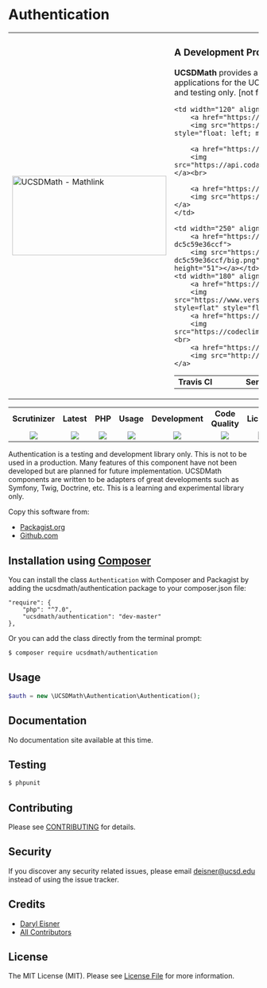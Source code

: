 # Authentication
<table border="0">
  <tr>
    <td width="310"><img height="160" width="310"alt="UCSDMath - Mathlink" src="https://github.com/ucsdmath/Testing/blob/master/ucsdmath-logo.png"></td>
    <td><h3>A Development Project in PHP</h3><p><strong>UCSDMath</strong> provides a testing framework for general internal Intranet software applications for the UCSD, Department of Mathematics. This is used for development and testing only. [not for production]</p>

<table width="550"><tr><td width="120"><b>Travis CI</b></td><td width="250"><b>SensioLabs</b></td><td width="180"><b>Dependencies</b></td></tr><tr>

    <td width="120" align="center">
        <a href="https://travis-ci.org/ucsdmath/Authentication">
        <img src="https://travis-ci.org/ucsdmath/Authentication.svg?branch=master" style="float: left; margin: 0px 0px 10px 10px;"></a><br>

        <a href="https://www.codacy.com/app/ucsdmath-project/Authentication">
        <img src="https://api.codacy.com/project/badge/Grade/80782b2bc771422f9e1cbab82789cc19"></a><br>

        <a href="https://scrutinizer-ci.com/g/ucsdmath/Authentication/?branch=master">
        <img src="https://img.shields.io/scrutinizer/g/ucsdmath/Authentication.svg"></a>
    </td>

    <td width="250" align="center">
        <a href="https://insight.sensiolabs.com/projects/ea569a0e-25b5-4a0e-a63b-dc5c59e36ccf">
        <img src="https://insight.sensiolabs.com/projects/ea569a0e-25b5-4a0e-a63b-dc5c59e36ccf/big.png" style="float: right; margin: 0px 0px 10px 10px;" width="212" height="51"></a></td>
    <td width="180" align="center">
        <a href="https://www.versioneye.com/user/projects/577fb96b5bb13900384143d2">
        <img src="https://www.versioneye.com/user/projects/577fb96b5bb13900384143d2/badge.png?style=flat" style="float:left;margin:0px 0px 10px 10px;"></a><br>
        <a href="https://codeclimate.com/github/ucsdmath/Authentication">
        <img src="https://codeclimate.com/github/ucsdmath/Authentication/badges/gpa.svg"></a><br>
        <a href="https://travis-ci.org/ucsdmath/Authentication">
        <img src="http://php7ready.timesplinter.ch/ucsdmath/Authentication/badge.svg"></a>
</td></tr></table></td></tr></table>
<table width="880"><tr><td width="116" align="center"><b>Scrutinizer</b></td><td width="112" align="center"><b>Latest</b></td><td width="108" align="center"><b>PHP</b></td><td width="150" align="center"><b>Usage</b></td><td width="142" align="center"><b>Development</b></td><td width="142" align="center"><b>Code Quality</b></td><td width="110" align="center"><b>License</b></td></tr><tr>
    <td valign="top" width="116" align="center">
        <a href="https://scrutinizer-ci.com/g/ucsdmath/Authentication/build-status/master">
        <img src="https://scrutinizer-ci.com/g/ucsdmath/Authentication/badges/build.png?b=master"></a></td>
    <td valign="top" width="112" align="center">
        <a href="https://packagist.org/packages/ucsdmath/Authentication">
        <img src="https://poser.pugx.org/ucsdmath/Authentication/v/stable"></a></td>
    <td valign="top" width="108" align="center">
        <a href="https://php.net/">
        <img src="https://img.shields.io/badge/php-%3E%3D%207.0-8892BF.svg"></a></td>
    <td valign="top" width="150" align="center">
        <a href="https://packagist.org/packages/ucsdmath/Authentication">
        <img src="https://poser.pugx.org/ucsdmath/Authentication/downloads"></a></td>
    <td valign="top" width="142" align="center">
        <a href="https://packagist.org/packages/ucsdmath/Authentication">
        <img src="https://poser.pugx.org/ucsdmath/Authentication/v/unstable"></a></td>
    <td valign="top" width="142" align="center">
        <a href="https://scrutinizer-ci.com/g/ucsdmath/Authentication/?branch=master">
        <img src="https://scrutinizer-ci.com/g/ucsdmath/Authentication/badges/quality-score.png?b=master"></a></td>
    <td valign="top" width="110" align="center">
        <a href="https://packagist.org/packages/ucsdmath/Authentication">
        <img src="https://poser.pugx.org/ucsdmath/Authentication/license"></a></td>
</tr></table>

Authentication is a testing and development library only. This is not to be used in a production.
Many features of this component have not been developed but are planned for future implementation.  UCSDMath components are written to be adapters of great developments such as Symfony, Twig, Doctrine, etc. This is a learning and experimental library only.

Copy this software from:
- [Packagist.org](https://packagist.org/packages/ucsdmath/Authentication)
- [Github.com](https://github.com/ucsdmath/Authentication)

## Installation using [Composer](http://getcomposer.org/)
You can install the class ```Authentication``` with Composer and Packagist by adding the ucsdmath/authentication package to your composer.json file:

```
"require": {
    "php": "^7.0",
    "ucsdmath/authentication": "dev-master"
},
```
Or you can add the class directly from the terminal prompt:

```bash
$ composer require ucsdmath/authentication
```

## Usage

``` php
$auth = new \UCSDMath\Authentication\Authentication();
```

## Documentation

No documentation site available at this time.
<!-- [Check out the documentation](http://math.ucsd.edu/~deisner/documentation/Authentication/) -->

## Testing

``` bash
$ phpunit
```

## Contributing

Please see [CONTRIBUTING](CONTRIBUTING.md) for details.

## Security

If you discover any security related issues, please email deisner@ucsd.edu instead of using the issue tracker.

## Credits

- [Daryl Eisner](https://github.com/UCSDMath)
- [All Contributors](../../contributors)

## License

The MIT License (MIT). Please see [License File](LICENSE) for more information.
